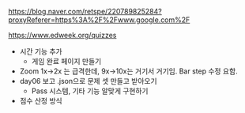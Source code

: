 https://blog.naver.com/retspe/220789825284?proxyReferer=https%3A%2F%2Fwww.google.com%2F

https://www.edweek.org/quizzes

- 시간 기능 추가
  - 게임 완료 페이지 만들기
- Zoom 1x->2x 는 급격한데, 9x->10x는 거기서 거기임. Bar step 수정 요함.
- day06 보고 .json으로 문제 셋 만들고 받아오기
  - Pass 시스템, 기타 기능 알맞게 구현하기
- 점수 산정 방식